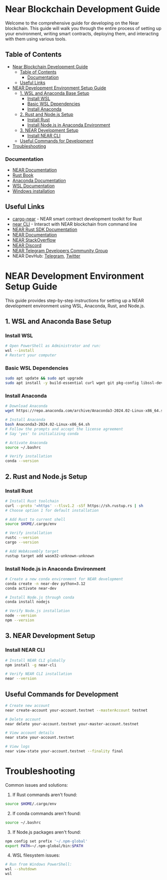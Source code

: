 # Near Blockchain Development Guide

Welcome to the comprehensive guide for developing on the Near blockchain. This guide will walk you through the entire process of setting up your environment, writing smart contracts, deploying them, and interacting with them using various tools.

## Table of Contents

- [Near Blockchain Development Guide](#near-blockchain-development-guide)
  - [Table of Contents](#table-of-contents)
    - [Documentation](#documentation)
  - [Useful Links](#useful-links)
- [NEAR Development Environment Setup Guide](#near-development-environment-setup-guide)
  - [1. WSL and Anaconda Base Setup](#1-wsl-and-anaconda-base-setup)
    - [Install WSL](#install-wsl)
    - [Basic WSL Dependencies](#basic-wsl-dependencies)
    - [Install Anaconda](#install-anaconda)
  - [2. Rust and Node.js Setup](#2-rust-and-nodejs-setup)
    - [Install Rust](#install-rust)
    - [Install Node.js in Anaconda Environment](#install-nodejs-in-anaconda-environment)
  - [3. NEAR Development Setup](#3-near-development-setup)
    - [Install NEAR CLI](#install-near-cli)
  - [Useful Commands for Development](#useful-commands-for-development)
- [Troubleshooting](#troubleshooting)



### Documentation
- [NEAR Documentation](https://docs.near.org)
- [Rust Book](https://doc.rust-lang.org/book/)
- [Anaconda Documentation](https://docs.anaconda.com)
- [WSL Documentation](https://docs.microsoft.com/en-us/windows/wsl/)
- [Windows installation](https://docs.near.org/blog/getting-started-on-windows)

## Useful Links

- [cargo-near](https://github.com/near/cargo-near) - NEAR smart contract development toolkit for Rust
- [near CLI](https://near.cli.rs) - Interact with NEAR blockchain from command line
- [NEAR Rust SDK Documentation](https://docs.near.org/sdk/rust/introduction)
- [NEAR Documentation](https://docs.near.org)
- [NEAR StackOverflow](https://stackoverflow.com/questions/tagged/nearprotocol)
- [NEAR Discord](https://near.chat)
- [NEAR Telegram Developers Community Group](https://t.me/neardev)
- NEAR DevHub: [Telegram](https://t.me/neardevhub), [Twitter](https://twitter.com/neardevhub)



# NEAR Development Environment Setup Guide

This guide provides step-by-step instructions for setting up a NEAR development environment using WSL, Anaconda, Rust, and Node.js.

## 1. WSL and Anaconda Base Setup

### Install WSL
```bash
# Open PowerShell as Administrator and run:
wsl --install
# Restart your computer
```

### Basic WSL Dependencies
```bash
sudo apt update && sudo apt upgrade
sudo apt install -y build-essential curl wget git pkg-config libssl-dev
```

### Install Anaconda
```bash
# Download Anaconda
wget https://repo.anaconda.com/archive/Anaconda3-2024.02-Linux-x86_64.sh

# Install Anaconda
bash Anaconda3-2024.02-Linux-x86_64.sh
# Follow the prompts and accept the license agreement
# Say 'yes' to initializing conda

# Activate Anaconda
source ~/.bashrc

# Verify installation
conda --version
```

## 2. Rust and Node.js Setup

### Install Rust
```bash
# Install Rust toolchain
curl --proto '=https' --tlsv1.2 -sSf https://sh.rustup.rs | sh
# Choose option 1 for default installation

# Add Rust to current shell
source $HOME/.cargo/env

# Verify installation
rustc --version
cargo --version

# Add WebAssembly target
rustup target add wasm32-unknown-unknown
```

### Install Node.js in Anaconda Environment
```bash
# Create a new conda environment for NEAR development
conda create -n near-dev python=3.12
conda activate near-dev

# Install Node.js through conda
conda install nodejs

# Verify Node.js installation
node --version
npm --version
```

## 3. NEAR Development Setup

### Install NEAR CLI
```bash
# Install NEAR CLI globally
npm install -g near-cli

# Verify NEAR CLI installation
near --version
```

## Useful Commands for Development

```bash
# Create new account
near create-account your-account.testnet --masterAccount testnet

# Delete account
near delete your-account.testnet your-master-account.testnet

# View account details
near state your-account.testnet

# View logs
near view-state your-account.testnet --finality final
```



# Troubleshooting

Common issues and solutions:

1. If Rust commands aren't found:
```bash
source $HOME/.cargo/env
```

2. If conda commands aren't found:
```bash
source ~/.bashrc
```

3. If Node.js packages aren't found:
```bash
npm config set prefix '~/.npm-global'
export PATH=~/.npm-global/bin:$PATH
```

4. WSL filesystem issues:
```bash
# Run from Windows PowerShell:
wsl --shutdown
wsl
```

